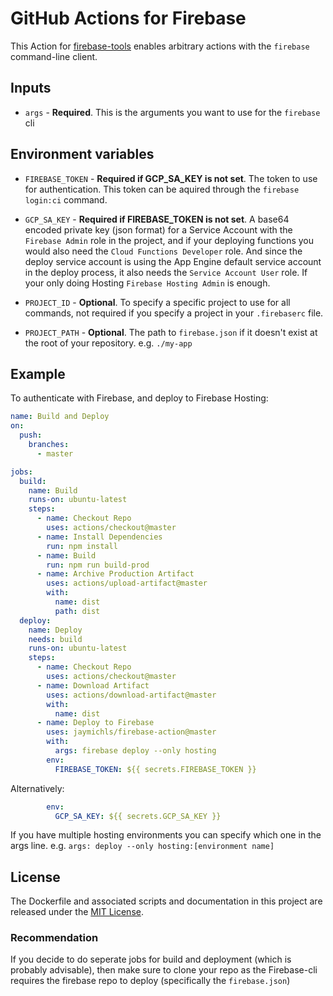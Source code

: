 # GitHub Actions for Firebase

This Action for [firebase-tools](https://github.com/firebase/firebase-tools) enables arbitrary actions with the `firebase` command-line client.

## Inputs

* `args` - **Required**. This is the arguments you want to use for the `firebase` cli


## Environment variables

* `FIREBASE_TOKEN` - **Required if GCP_SA_KEY is not set**. The token to use for authentication. This token can be aquired through the `firebase login:ci` command.

* `GCP_SA_KEY` - **Required if FIREBASE_TOKEN is not set**. A base64 encoded private key (json format) for a Service Account with the `Firebase Admin` role in the project, and if your deploying functions you would also need the `Cloud Functions Developer` role. 
And since the deploy service account is using the App Engine default service account in the deploy process, it also 
needs the `Service Account User` role.
If your only doing Hosting `Firebase Hosting Admin` is enough.

* `PROJECT_ID` - **Optional**. To specify a specific project to use for all commands, not required if you specify a project in your `.firebaserc` file.

* `PROJECT_PATH` - **Optional**. The path to `firebase.json` if it doesn't exist at the root of your repository. e.g. `./my-app`

## Example

To authenticate with Firebase, and deploy to Firebase Hosting:

```yaml
name: Build and Deploy
on:
  push:
    branches:
      - master

jobs:
  build:
    name: Build
    runs-on: ubuntu-latest
    steps:
      - name: Checkout Repo
        uses: actions/checkout@master
      - name: Install Dependencies
        run: npm install
      - name: Build
        run: npm run build-prod
      - name: Archive Production Artifact
        uses: actions/upload-artifact@master
        with:
          name: dist
          path: dist
  deploy:
    name: Deploy
    needs: build
    runs-on: ubuntu-latest
    steps:
      - name: Checkout Repo
        uses: actions/checkout@master
      - name: Download Artifact
        uses: actions/download-artifact@master
        with:
          name: dist
      - name: Deploy to Firebase
        uses: jaymichls/firebase-action@master
        with:
          args: firebase deploy --only hosting
        env:
          FIREBASE_TOKEN: ${{ secrets.FIREBASE_TOKEN }}
```
Alternatively:

```yaml
        env:
          GCP_SA_KEY: ${{ secrets.GCP_SA_KEY }}
```


If you have multiple hosting environments you can specify which one in the args line. 
e.g. `args: deploy --only hosting:[environment name]`

## License

The Dockerfile and associated scripts and documentation in this project are released under the [MIT License](LICENSE).


### Recommendation

If you decide to do seperate jobs for build and deployment (which is probably advisable), then make sure to clone your repo as the Firebase-cli requires the firebase repo to deploy (specifically the `firebase.json`)
